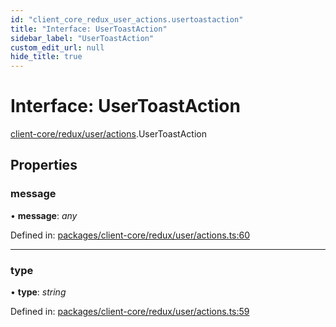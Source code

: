 ```yaml
---
id: "client_core_redux_user_actions.usertoastaction"
title: "Interface: UserToastAction"
sidebar_label: "UserToastAction"
custom_edit_url: null
hide_title: true
---
```


# Interface: UserToastAction

[client-core/redux/user/actions](../modules/client_core_redux_user_actions.md).UserToastAction

## Properties

### message

• **message**: *any*

Defined in: [packages/client-core/redux/user/actions.ts:60](https://github.com/xr3ngine/xr3ngine/blob/5c3dcaef1/packages/client-core/redux/user/actions.ts#L60)

___

### type

• **type**: *string*

Defined in: [packages/client-core/redux/user/actions.ts:59](https://github.com/xr3ngine/xr3ngine/blob/5c3dcaef1/packages/client-core/redux/user/actions.ts#L59)
